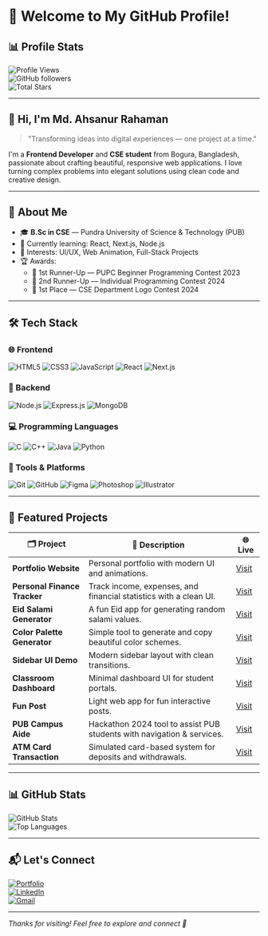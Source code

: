 # 🌟 Welcome to My GitHub Profile!

## 📊 Profile Stats

![Profile Views](https://komarev.com/ghpvc/?username=ahsanur-42&color=blue)  
![GitHub followers](https://img.shields.io/github/followers/ahsanur-official?label=Follow&style=social)  
![Total Stars](https://img.shields.io/github/stars/ahsanur-official?label=Stars&style=social)  

---

## 👋 Hi, I'm Md. Ahsanur Rahaman

> "Transforming ideas into digital experiences — one project at a time."

I'm a **Frontend Developer** and **CSE student** from Bogura, Bangladesh, passionate about crafting beautiful, responsive web applications. I love turning complex problems into elegant solutions using clean code and creative design.

---

## 🧠 About Me

- 🎓 **B.Sc in CSE** — Pundra University of Science & Technology (PUB)  
- 🌱 Currently learning: React, Next.js, Node.js  
- 🎨 Interests: UI/UX, Web Animation, Full-Stack Projects  
- 🏆 Awards:
  - 🥈 1st Runner-Up — PUPC Beginner Programming Contest 2023  
  - 🥉 2nd Runner-Up — Individual Programming Contest 2024  
  - 🏅 1st Place — CSE Department Logo Contest 2024  

---

## 🛠️ Tech Stack

### 🌐 Frontend
![HTML5](https://img.shields.io/badge/HTML5-e34c26?style=flat-square&logo=html5&logoColor=white)
![CSS3](https://img.shields.io/badge/CSS3-1572b6?style=flat-square&logo=css3&logoColor=white)
![JavaScript](https://img.shields.io/badge/JavaScript-f7df1e?style=flat-square&logo=javascript&logoColor=black)
![React](https://img.shields.io/badge/React-61dafb?style=flat-square&logo=react&logoColor=black)
![Next.js](https://img.shields.io/badge/Next.js-000000?style=flat-square&logo=nextdotjs&logoColor=white)

### 🧠 Backend
![Node.js](https://img.shields.io/badge/Node.js-339933?style=flat-square&logo=node.js&logoColor=white)
![Express.js](https://img.shields.io/badge/Express.js-000000?style=flat-square&logo=express&logoColor=white)
![MongoDB](https://img.shields.io/badge/MongoDB-47A248?style=flat-square&logo=mongodb&logoColor=white)

### 💻 Programming Languages
![C](https://img.shields.io/badge/C-00599C?style=flat-square&logo=c&logoColor=white)
![C++](https://img.shields.io/badge/C++-00599C?style=flat-square&logo=cplusplus&logoColor=white)
![Java](https://img.shields.io/badge/Java-007396?style=flat-square&logo=java&logoColor=white)
![Python](https://img.shields.io/badge/Python-3776AB?style=flat-square&logo=python&logoColor=white)

### 🧰 Tools & Platforms
![Git](https://img.shields.io/badge/Git-F05032?style=flat-square&logo=git&logoColor=white)
![GitHub](https://img.shields.io/badge/GitHub-181717?style=flat-square&logo=github&logoColor=white)
![Figma](https://img.shields.io/badge/Figma-F24E1E?style=flat-square&logo=figma&logoColor=white)
![Photoshop](https://img.shields.io/badge/Photoshop-31A8FF?style=flat-square&logo=adobe-photoshop&logoColor=white)
![Illustrator](https://img.shields.io/badge/Illustrator-FF9A00?style=flat-square&logo=adobe-illustrator&logoColor=white)

---

## 🚀 Featured Projects

| 🗂️ Project | 🧾 Description | 🌐 Live |
|-----------|----------------|----------|
| **Portfolio Website** | Personal portfolio with modern UI and animations. | [Visit](https://mdahsanurrahaman.netlify.app) |
| **Personal Finance Tracker** | Track income, expenses, and financial statistics with a clean UI. | [Visit](https://personalfinancetrackerbd.netlify.app/) |
| **Eid Salami Generator** | A fun Eid app for generating random salami values. | [Visit](https://eid-salami-generator.netlify.app/) |
| **Color Palette Generator** | Simple tool to generate and copy beautiful color schemes. | [Visit](https://color-palette-generator-bd42.netlify.app/) |
| **Sidebar UI Demo** | Modern sidebar layout with clean transitions. | [Visit](https://ahsanur-42.github.io/Demo-SideBar/) |
| **Classroom Dashboard** | Minimal dashboard UI for student portals. | [Visit](https://ahsanur-42.github.io/Class-Room-Dashboard/) |
| **Fun Post** | Light web app for fun interactive posts. | [Visit](https://funpost.netlify.app/) |
| **PUB Campus Aide** | Hackathon 2024 tool to assist PUB students with navigation & services. | [Visit](https://pub-campus-aide.netlify.app/) |
| **ATM Card Transaction** | Simulated card-based system for deposits and withdrawals. | [Visit](https://ahsanur-42.github.io/Simple-ATM-card-Transactions/) |

---

## 📊 GitHub Stats

![GitHub Stats](https://github-readme-stats.vercel.app/api?username=ahsanur-official&show_icons=true&theme=radical)  
![Top Languages](https://github-readme-stats.vercel.app/api/top-langs/?username=ahsanur-official&layout=compact&theme=radical)

---

## 📬 Let's Connect

[![Portfolio](https://img.shields.io/badge/Portfolio-000?style=flat-square&logo=vercel&logoColor=white)](https://mdahsanurrahaman.netlify.app)  
[![LinkedIn](https://img.shields.io/badge/LinkedIn-0077B5?style=flat-square&logo=linkedin&logoColor=white)](https://www.linkedin.com/in/md-ahsanur-rahaman/)  
[![Gmail](https://img.shields.io/badge/Gmail-D14836?style=flat-square&logo=gmail&logoColor=white)](mailto:mdahsanurrahaman2456@gmail.com)

---

_Thanks for visiting! Feel free to explore and connect 🤝_
